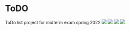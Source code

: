 # ToDO
ToDo list project for midterm exam spring 2022
<img src="https://github.com/NazarSeyitbekov/ToDO/blob/main/WhatsApp%20Image%202022-04-04%20at%2022.40.22%20(1).jpeg"/>
<img src="https://github.com/NazarSeyitbekov/ToDO/blob/main/WhatsApp%20Image%202022-04-04%20at%2022.40.22%20(2).jpeg"/>
<img src="https://github.com/NazarSeyitbekov/ToDO/blob/main/WhatsApp%20Image%202022-04-04%20at%2022.40.22%20(3).jpeg"/>
<img src="https://github.com/NazarSeyitbekov/ToDO/blob/main/WhatsApp%20Image%202022-04-04%20at%2022.40.22.jpeg"/>
